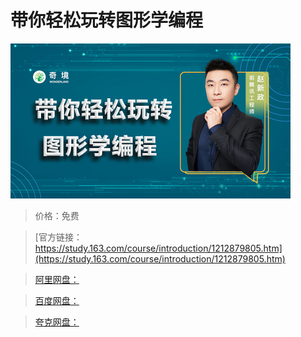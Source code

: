 # 带你轻松玩转图形学编程

![img](../../../assets/study163/free/2888ef8a90f846dca9c95247e52ad0bc.png)

> 价格：免费

> [官方链接：https://study.163.com/course/introduction/1212879805.htm](https://study.163.com/course/introduction/1212879805.htm)

> [阿里网盘：]()

> [百度网盘：]()

> [夸克网盘：]()
